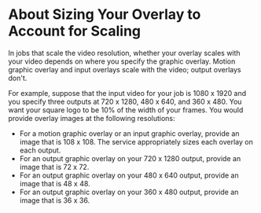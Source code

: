 # About Sizing Your Overlay to Account for Scaling<a name="about-overlay-scaling"></a>

In jobs that scale the video resolution, whether your overlay scales with your video depends on where you specify the graphic overlay\. Motion graphic overlay and input overlays scale with the video; output overlays don't\.

For example, suppose that the input video for your job is 1080 x 1920 and you specify three outputs at 720 x 1280, 480 x 640, and 360 x 480\. You want your square logo to be 10% of the width of your frames\. You would provide overlay images at the following resolutions:
+ For a motion graphic overlay or an input graphic overlay, provide an image that is 108 x 108\. The service appropriately sizes each overlay on each output\.
+ For an output graphic overlay on your 720 x 1280 output, provide an image that is 72 x 72\.
+ For an output graphic overlay on your 480 x 640 output, provide an image that is 48 x 48\.
+ For an output graphic overlay on your 360 x 480 output, provide an image that is 36 x 36\.